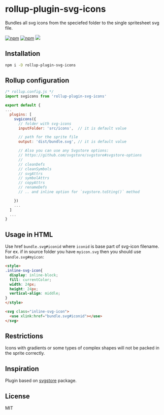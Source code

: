 # rollup-plugin-svg-icons

Bundles all svg icons from the speciefed folder to the single spritesheet svg file.

[![npm](https://img.shields.io/npm/v/rollup-plugin-svg-icons)](https://www.npmjs.com/package/rollup-plugin-svg-icons)   [![npm](https://img.shields.io/npm/dt/rollup-plugin-svg-icons)](https://www.npmjs.com/package/rollup-plugin-svg-icons)    [![](https://github.com/AlexxNB/rollup-plugin-svg-icons/workflows/Publish%20on%20NPM/badge.svg)](https://github.com/AlexxNB/rollup-plugin-svg-icons/actions?workflow=Publish+on+NPM) 

## Installation

```bash
npm i -D rollup-plugin-svg-icons
```

## Rollup configuration

```javascript
/* rollup.config.js */
import svgicons from 'rollup-plugin-svg-icons'

export default {
...
  plugins: [
    svgicons({
      // folder with svg-icons
      inputFolder: 'src/icons',  // it is default value

      // path for the sprite file
      output: 'dist/bundle.svg', // it is default value

      // Also you can use any Svgstore options: 
      // https://github.com/svgstore/svgstore#svgstore-options
      //
      // cleanDefs
      // cleanSymbols
      // svgAttrs
      // symbolAttrs
      // copyAttrs
      // renameDefs
      // .. and inline option for `svgstore.toSting()` method

    })
    ...
  ]
  ...
}
```

## Usage in HTML

Use href `bundle.svg#iconid` where `iconid` is base part of svg-icon filename. For ex. if in source folder you have `myicon.svg` then you should use `bandle.svg#myicon`:

```html
<style>
.inline-svg-icon{
  display: inline-block;
  fill: currentColor;
  width: 24px;
  height: 24px;
  vertical-align: middle;
}
</style>

<svg class="inline-svg-icon">
  <use xlink:href="bundle.svg#iconid"></use>
</svg>
```

## Restrictions

Icons with gradients or some types of complex shapes will not be packed in the sprite correctly.

## Inspiration
Plugin based on [svgstore](https://www.npmjs.com/package/svgstore) package.

## License
MIT